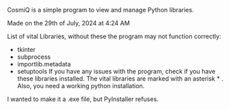 CosmiQ is a simple program to view and manage Python libraries.

Made on the 29th of July, 2024 at 4:24 AM

List of vital Libraries, without these the program may not function correctly:
 - tkinter
 - subprocess
 - importlib.metadata
 - setuptools
If you have any issues with the program, check if you have these libraries installed.
The vital libraries are marked with an asterisk * .
Also, you need a working python installation.

I wanted to make it a .exe file, but PyInstaller refuses.